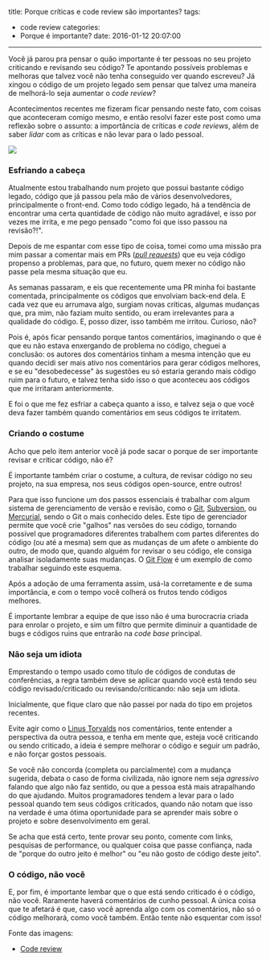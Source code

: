title: Porque críticas e code review são importantes?
tags:
  - code review
categories:
  - Porque é importante?
date: 2016-01-12 20:07:00
---
Você já parou pra pensar o quão importante é ter pessoas no seu projeto criticando e revisando seu código? Te apontando possíveis problemas e melhoras que talvez você não tenha conseguido ver quando escreveu? Já xingou o código de um projeto legado sem pensar que talvez uma maneira de melhorá-lo seja aumentar o _code review_?

Acontecimentos recentes me fizeram ficar pensando neste fato, com coisas que aconteceram comigo mesmo, e então resolvi fazer este post como uma reflexão sobre o assunto: a importância de críticas e _code reviews_, além de saber _lidar_ com as críticas e não levar para o lado pessoal.

<img src="https://davidwalsh.name/demo/code-review.png"/>

<!-- more -->

### Esfriando a cabeça

Atualmente estou trabalhando num projeto que possui bastante código legado, código que já passou pela mão de vários desenvolvedores, principalmente o front-end. Como todo código legado, há a tendência de encontrar uma certa quantidade de código não muito agradável, e isso por vezes me irrita, e me pego pensado "como foi que isso passou na revisão?!".

Depois de me espantar com esse tipo de coisa, tomei como uma missão pra mim passar a comentar mais em PRs ([_pull requests_](https://help.github.com/articles/using-pull-requests/)) que eu veja código propenso a problemas, para que, no futuro, quem mexer no código não passe pela mesma situação que eu.

As semanas passaram, e eis que recentemente uma PR minha foi bastante comentada, principalmente os códigos que envolviam back-end dela. E cada vez que eu arrumava algo, surgiam novas críticas, algumas mudanças que, pra mim, não faziam muito sentido, ou eram irrelevantes para a qualidade do código. E, posso dizer, isso também me irritou. Curioso, não?

Pois é, após ficar pensando porque tantos comentários, imaginando o que é que eu não estava enxergando de problema no código, cheguei a conclusão: os autores dos comentários tinham a mesma intenção que eu quando decidi ser mais ativo nos comentários para gerar códigos melhores, e se eu "desobedecesse" às sugestões eu só estaria gerando mais código ruim para o futuro, e talvez tenha sido isso o que aconteceu aos códigos que me irritaram anteriormente.

E foi o que me fez esfriar a cabeça quanto a isso, e talvez seja o que você deva fazer também quando comentários em seus códigos te irritatem.

### Criando o costume

Acho que pelo item anterior você já pode sacar o porque de ser importante revisar e criticar código, não é?

É importante também criar o costume, a cultura, de revisar código no seu projeto, na sua empresa, nos seus códigos open-source, entre outros!

Para que isso funcione um dos passos essenciais é trabalhar com algum sistema de gerenciamento de versão e revisão, como o [Git](https://git-scm.com/), [Subversion](https://subversion.apache.org/), ou [Mercurial](https://www.mercurial-scm.org/), sendo o Git o mais conhecido deles. Este tipo de gerenciador permite que você crie "galhos" nas versões do seu código, tornando possível que programadores diferentes trabalhem com partes diferentes do código (ou até a mesma) sem que as mudanças de um afete o ambiente do outro, de modo que, quando alguém for revisar o seu código, ele consiga analisar isoladamente suas mudanças. O [Git Flow](http://danielkummer.github.io/git-flow-cheatsheet/) é um exemplo de como trabalhar seguindo este esquema.

Após a adoção de uma ferramenta assim, usá-la corretamente e de suma importância, e com o tempo você colherá os frutos tendo códigos melhores.

É importante lembrar a equipe de que isso não é uma burocracria criada para enrolar o projeto, e sim um filtro que permite diminuir a quantidade de bugs e códigos ruins que entrarão na _code base_ principal.

### Não seja um idiota

Emprestando o tempo usado como título de códigos de condutas de conferências, a regra também deve se aplicar quando você está tendo seu código revisado/criticado ou revisando/criticando: não seja um idiota.

Inicialmente, que fique claro que não passei por nada do tipo em projetos recentes.

Evite agir como o [Linus Torvalds](http://lkml.iu.edu/hypermail/linux/kernel/1510.3/02866.html) nos comentários, tente entender a perspectiva da outra pessoa, e tenha em mente que, esteja você criticando ou sendo criticado, a ideia é sempre melhorar o código e seguir um padrão, e não forçar gostos pessoais.

Se você não concorda (completa ou parcialmente) com a mudança sugerida, debata o caso de forma civilizada, não ignore nem seja _agressivo_ falando que algo não faz sentido, ou que a pessoa está mais atrapalhando do que ajudando. Muitos programadores tendem a levar para o lado pessoal quando tem seus códigos criticados, quando não notam que isso na verdade é uma ótima oportunidade para se aprender mais sobre o projeto e sobre desenvolvimento em geral.

Se acha que está certo, tente provar seu ponto, comente com links, pesquisas de performance, ou qualquer coisa que passe confiança, nada de "porque do outro jeito é melhor" ou "eu não gosto de código deste jeito".

### O código, não você

E, por fim, é importante lembar que o que está sendo criticado é o código, não você. Raramente haverá comentários de cunho pessoal. A única coisa que te afetará é que, caso você aprenda algo com os comentários, não só o código melhorará, como você também. Então tente não esquentar com isso!

Fonte das imagens:

- [Code review](https://davidwalsh.name/code-review)